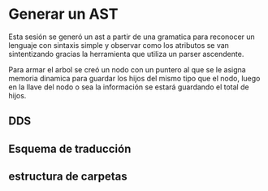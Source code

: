 # Generar un AST

Esta sesión se generó un ast a partir de una gramatica para reconocer un lenguaje con sintaxis simple y observar como los atributos se van sintentizando gracias la herramienta que utiliza un parser ascendente.

Para armar el arbol se creó un nodo con un puntero al que se le asigna memoria dinamica para guardar los hijos del mismo tipo que el nodo, luego en la llave del nodo o sea la información se estará guardando el total de hijos.

## DDS

## Esquema de traducción


## estructura de carpetas

